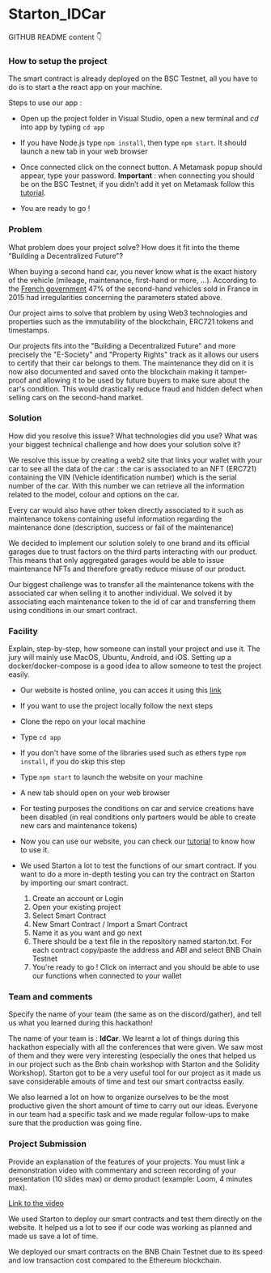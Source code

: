 # Starton_IDCar
GITHUB README content 👇 

### How to setup the project

The smart contract is already deployed on the BSC Testnet, all you have to do is to start a the react app on your machine. 

Steps to use our app :  

- Open up the project folder in Visual Studio, open a new terminal and *cd* into app by typing `cd app` 

- If you have Node.js type `npm install`, then type `npm start`. It should launch a new tab in your web browser 

- Once connected click on the connect button. A Metamask popup should appear, type your password. **Important** : when connecting you should be on the BSC Testnet, if you didn’t add it yet on Metamask follow this [tutorial](https://medium.com/spartanprotocol/how-to-connect-metamask-to-bsc-testnet-7d89c111ab2).

- You are ready to go ! 


### Problem 

What problem does your project solve? How does it fit into the theme "Building a Decentralized Future"? 

When buying a second hand car, you never know what is the exact history of the vehicle (mileage, maintenance, first-hand or more, ...). According to the [French government](https://www.economie.gouv.fr/dgccrf/vente-de-voitures-doccasion-gare-aux-tromperies) 47% of the second-hand vehicles sold in France in 2015 had irregularities concerning the parameters stated above.

Our project aims to solve that problem by using Web3  technologies and properties such as the immutability of the blockchain, ERC721 tokens and timestamps.

Our projects fits into the "Building a Decentralized Future" and more precisely the "E-Society" and "Property Rights" track as it allows our users to certify that their car belongs to them. The maintenance they did on it is now also documented and saved onto the blockchain making it tamper-proof and allowing it to be used by future buyers to make sure about the car's condition. This would drastically reduce fraud and hidden defect when selling cars on the second-hand market. 

### Solution 

How did you resolve this issue? What technologies did you use? What was your biggest technical challenge and how does your solution solve it? 

We resolve this issue by creating a web2 site that links your wallet with your car to see all the data of the car : the car is associated to an NFT (ERC721) containing the VIN (Vehicle identification number) which is the serial number of the car. With this number we can retrieve all the information related to the model, colour and options on the car. 

Every car would also have other token directly associated to it such as maintenance tokens containing useful information regarding the maintenance done (description, success or fail of the maintenance)

We decided to implement our solution solely to one brand and its official garages due to trust factors on the third parts interacting with our product. This means that only aggregated garages would be able to issue maintenance NFTs and therefore greatly reduce misuse of our product.

Our biggest challenge was to transfer all the maintenance tokens with the associated car when selling it to another individual. We solved it by associating each maintenance token to the id of car and transferring them using conditions in our smart contract.


### Facility 

Explain, step-by-step, how someone can install your project and use it. The jury will mainly use MacOS, Ubuntu, Android, and iOS. Setting up a docker/docker-compose is a good idea to allow someone to test the project easily. 

- Our website is hosted online, you can acces it using this [link](https://idcar.vercel.app/)

- If you want to use the project locally follow the next steps

- Clone the repo on your local machine

- Type `cd app`

- If you don't have some of the libraries used such as ethers type `npm install`, if you do skip this step

- Type `npm start` to launch the website on your machine

- A new tab should open on your web browser

- For testing purposes the conditions on car and service creations have been disabled (in real conditions only partners would be able to create new cars and maintenance tokens)

- Now you can use our website, you can check our [tutorial](https://www.youtube.com/watch?v=hoaKJOJirDM) to know how to use it.

- We used Starton a lot to test the functions of our smart contract. If you want to do a more in-depth testing you can try the contract on Starton by importing our smart contract.
  1. Create an account or Login
  2. Open your existing project
  3. Select Smart Contract
  4. New Smart Contract / Import a Smart Contract
  5. Name it as you want and go next
  6. There should be a text file in the repository named starton.txt. For each contract copy/paste the address and ABI and select BNB Chain Testnet
  7. You're ready to go ! Click on interract and you should be able to use our functions when connected to your wallet

### Team and comments 

Specify the name of your team (the same as on the discord/gather), and tell us what you learned during this hackathon! 

The name of your team is : **IdCar**. We learnt a lot of things during this hackathon especially with all the conferences that were given. We saw most of them and they were very interesting (especially the ones that helped us in our project such as the Bnb chain workshop with Starton and the Solidity Workshop). Starton got to be a very useful tool for our project as it made us save considerable amouts of time and test our smart contractss easily. 

We also learned a lot on how to organize ourselves to be the most productive given the short amount of time to carry out our ideas. Everyone in our team had a specific task and we made regular follow-ups to make sure that the production was going fine.


### Project Submission 

Provide an explanation of the features of your projects. You must link a demonstration video with commentary and screen recording of your presentation (10 slides max) or demo product (example: Loom, 4 minutes max). 

[Link to the video](https://www.youtube.com/watch?v=hoaKJOJirDM)

We used Starton to deploy our smart contracts and test them directly on the website. It helped us a lot to see if our code was working as planned and made us save a lot of time.

We deployed our smart contracts on the BNB Chain Testnet due to its speed and low transaction cost compared to the Ethereum blockchain.


 
